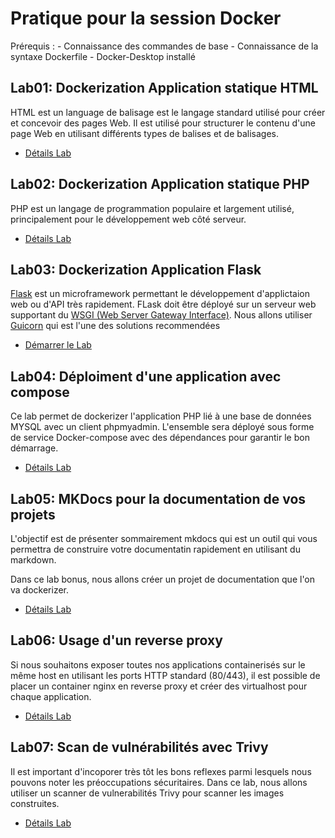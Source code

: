 # Pratique pour la session Docker

Prérequis : 
    - Connaissance des commandes de base
    - Connaissance de la syntaxe Dockerfile
    - Docker-Desktop installé

## Lab01: Dockerization Application statique HTML

HTML est un language de balisage est le langage standard utilisé pour créer et concevoir des pages Web. Il est utilisé pour structurer le contenu d'une page Web en utilisant différents types de balises et de balisages.

- [Détails Lab](01-dockerize-static-website)


## Lab02: Dockerization Application statique PHP

PHP est un langage de programmation populaire et largement utilisé, principalement pour le développement web côté serveur.

- [Détails Lab](02-dockerize-php-app)


## Lab03: Dockerization Application Flask

[Flask](https://flask.palletsprojects.com/en/3.0.x/) est un microframework permettant le développement d'applictaion web ou d'API très rapidement.
FLask doit être déployé sur un serveur web supportant du [WSGI (Web Server Gateway Interface)](https://wsgi.readthedocs.io/en/latest/what.html). Nous allons utiliser [Guicorn](https://gunicorn.org/) qui est l'une des solutions recommendées   

- [Démarrer le Lab](03-dockerize-flask-app)


## Lab04: Déploiment d'une application avec compose

Ce lab permet de dockerizer l'application PHP lié à une base de données MYSQL avec un client phpmyadmin. L'ensemble sera déployé sous forme de service Docker-compose avec des dépendances pour garantir le bon démarrage.

- [Détails Lab](04-compose-launch-monolithic-app)

## Lab05: MKDocs pour la documentation de vos projets

L'objectif est de présenter sommairement mkdocs qui est un outil qui vous permettra de construire votre documentatin rapidement en utilisant du markdown.

Dans ce lab bonus, nous allons créer un projet de documentation que l'on va dockerizer.

- [Détails Lab](05-mkdocs-app)


## Lab06: Usage d'un reverse proxy

Si nous souhaitons exposer toutes nos applications containerisés sur le même host en utilisant les ports HTTP standard (80/443), il est possible de placer un container nginx en reverse proxy et créer des virtualhost pour chaque application.

- [Détails Lab](06-nginx-reverse-proxy)



## Lab07: Scan de vulnérabilités avec Trivy

Il est important d'incoporer très tôt les bons reflexes parmi lesquels nous pouvons noter les préoccupations sécuritaires. Dans ce lab, nous allons utiliser un scanner de vulnerabilités Trivy pour scanner les images construites.

- [Détails Lab](07-scan-vulnerabilities-trivy)


